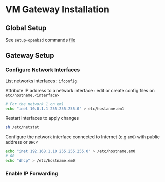 # VM Gateway Installation

## Global Setup

See `setup-openbsd` commands [file](/cmd/setup-openbsd.sh)

## Gateway Setup

### Configure Network Interfaces

List networks interfaces : `ifconfig`

Attribute IP address to a network interface : edit or create config files on `etc/hostname.<interface>`

```bash
# For the network 1 on em1
echo "inet 10.0.1.1 255.255.255.0" > etc/hostanme.em1
```

Restart interfaces to apply changes

```bash
sh /etc/netstat
```

Configure the network interface connected to Internet (e.g `em0`) with public address or `DHCP`

```bash
echo "inet 192.168.1.10 255.255.255.0" > /etc/hostname.em0
# OR
echo "dhcp" > /etc/hostname.em0
```

### Enable IP Forwarding
